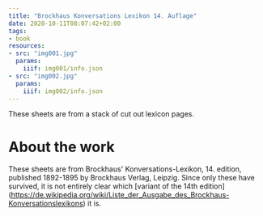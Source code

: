 ```yaml
---
title: "Brockhaus Konversations Lexikon 14. Auflage"
date: 2020-10-11T08:07:42+02:00
tags:
- book
resources:
- src: "img001.jpg"
  params:
    iiif: img001/info.json
- src: "img002.jpg"
  params:
    iiif: img002/info.json
---
```

These sheets are from a stack of cut out lexicon pages.

# About the work

These sheets are from Brockhaus' Konversations-Lexikon, 14. edition, published 1892-1895 by Brockhaus Verlag, Leipzig.
Since only these have survived, it is not entirely clear which [variant of the 14th edition] (https://de.wikipedia.org/wiki/Liste_der_Ausgabe_des_Brockhaus-Konversationslexikons) it is.
